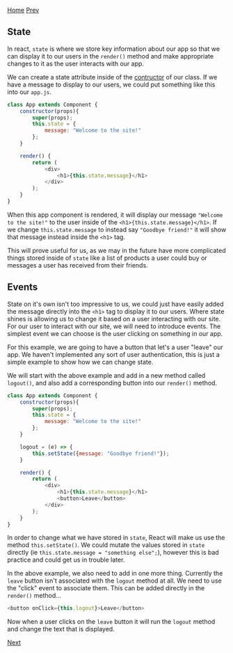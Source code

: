 [Home](https://github.com/wgoode3/react-notes/blob/master/README.md)
[Prev](https://github.com/wgoode3/react-notes/blob/master/create-react-app.md)

## State

In react, ```state``` is where we store key information about our app so that we can display it to our users in the ```render()``` method and make appropriate changes to it as the user interacts with our app.

We can create a state attribute inside of the [contructor](https://developer.mozilla.org/en-US/docs/Web/JavaScript/Reference/Classes) of our class. If we have a message to display to our users, we could put something like this into our ```app.js```.

```javascript
class App extends Component {
    constructor(props){
        super(props);
        this.state = {
            message: "Welcome to the site!"
        };
    }

    render() {
        return (
            <div>
                <h1>{this.state.message}</h1>
            </div>
        );
    }
}
```

When this app component is rendered, it will display our message ```"Welcome to the site!"``` to the user inside of the ```<h1>{this.state.message}</h1>```. If we change ```this.state.message``` to instead say ```"Goodbye friend!"``` it will show that message instead inside the ```<h1>``` tag.

This will prove useful for us, as we may in the future have more complicated things stored inside of ```state``` like a list of products a user could buy or messages a user has received from their friends.

## Events

State on it's own isn't too impressive to us, we could just have easily added the message directly into the ```<h1>``` tag to display it to our users. Where state shines is allowing us to change it based on a user interacting with our site. For our user to interact with our site, we will need to introduce events. The simplest event we can choose is the user clicking on something in our app.

For this example, we are going to have a button that let's a user "leave" our app. We haven't implemented any sort of user authentication, this is just a simple example to show how we can change state.

We will start with the above example and add in a new method called ```logout()```, and also add a corresponding button into our ```render()``` method.

```javascript
class App extends Component {
    constructor(props){
        super(props);
        this.state = {
            message: "Welcome to the site!"
        };
    }

    logout = (e) => {
        this.setState({message: "Goodbye friend!"});
    }

    render() {
        return (
            <div>
                <h1>{this.state.message}</h1>
                <button>Leave</button>
            </div>
        );
    }
}
```

In order to change what we have stored in ```state```, React will make us use the method ```this.setState()```. We could mutate the values stored in ```state``` directly (ie ```this.state.message = "something else";```), however this is bad practice and could get us in trouble later.

In the above example, we also need to add in one more thing. Currently the ```leave``` button isn't associated with the ```logout``` method at all. We need to use the "click" event to associate them. This can be added directly in the ```render()``` method...

```javascript
<button onClick={this.logout}>Leave</button>
```

Now when a user clicks on the ```leave``` button it will run the ```logout``` method and change the text that is displayed.

[Next](https://github.com/wgoode3/react-notes/blob/master/child-components-and-props.md)